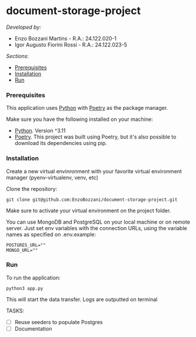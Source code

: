 # document-storage-project

_Developed by:_

-   Enzo Bozzani Martins - R.A.: 24.122.020-1
-   Igor Augusto Fiorini Rossi - R.A.: 24.122.023-5

_Sections_:

-   [Prerequisites](#prerequisites)
-   [Installation](#installation)
-   [Run](#run)

### Prerequisites

This application uses [Python](https://www.python.org/) with [Poetry](https://python-poetry.org/) as the package manager.

Make sure you have the following installed on your machine:

-   [Python](https://www.python.org/). Version ^3.11
-   [Poetry](https://python-poetry.org/). This project was built using Poetry, but it's also possible to download its dependencies using pip.

### Installation

Create a new virtual envinronment with your favorite virtual environment manager (pyenv-virtualenv, venv, etc)

Clone the repository:

```
git clone git@github.com:EnzoBozzani/document-storage-project.git
```

Make sure to activate your virtual environment on the project folder.

You can use MongoDB and PostgreSQL on your local machine or on remote server. Just set env variables with the connection URLs, using the variable names as specified on .env.example:

```
POSTGRES_URL=""
MONGO_URL=""
```

### Run

To run the application:

```
python3 app.py
```

This will start the data transfer. Logs are outputted on terminal

TASKS:

-   [ ] Reuse seeders to populate Postgres
-   [ ] Documentation
